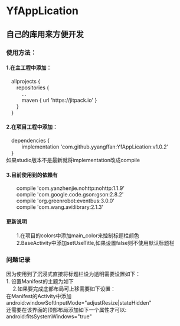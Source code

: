 # YfAppLication
<h2>自己的库用来方便开发</h2>
<h3>使用方法：</h3>
<h4>1.在主工程中添加：</h4>
&emsp;allprojects {<br>
&emsp;&emsp;repositories {<br>
&emsp;&emsp;&emsp;...<br>
&emsp;&emsp;&emsp;maven { url 'https://jitpack.io' }<br>
&emsp;&emsp;}<br>
&emsp;}<br>
<h4>2.在项目工程中添加：</h4>
&emsp;dependencies {<br>
&emsp;&emsp;&emsp;implementation 'com.github.yyangffan:YfAppLication:v1.0.2'<br>
&emsp;}<br>
如果studio版本不是最新就将implementation改成compile<br>
<h4>3.目前使用到的依赖有</h4>
&emsp;&emsp;compile 'com.yanzhenjie.nohttp:nohttp:1.1.9'<br>
&emsp;&emsp;compile 'com.google.code.gson:gson:2.8.2'<br>
&emsp;&emsp;compile 'org.greenrobot:eventbus:3.0.0'<br>
&emsp;&emsp;compile 'com.wang.avi:library:2.1.3'<br>
<h4>更新说明</h4>
&emsp;&emsp;1.在项目的colors中添加main_color来控制标题栏颜色<br>
&emsp;&emsp;2.BaseActivity中添加setUseTitle,如果设置false则不使用默认标题栏<br>


<h3>问题记录</h3>
因为使用到了沉浸式直接将标题栏设为透明需要设置如下：<br>
1. 设置Manifest的主题为如下<br>
&emsp;<style name="AppTheme" parent="Theme.AppCompat.Light.NoActionBar"><br>
&emsp;<!-- Customize your theme here. --><br>
&emsp;&emsp;"<item name="colorPrimary">@color/colorPrimary</item>"<br>
&emsp;&emsp;<item name="colorPrimaryDark">@color/colorPrimaryDark</item><br>
&emsp;&emsp;<item name="colorAccent">@color/colorAccent</item><br>
&emsp;&emsp;<item name="android:windowTranslucentStatus">true</item><br>
&emsp;</style>
2.如果要完成底部布局可上移需要如下设置：<br>
在Manifest的Activity中添加<br>
android:windowSoftInputMode="adjustResize|stateHidden"<br>
还需要在该界面的顶部布局添加如下一个属性才可以:<br>
android:fitsSystemWindows="true"<br>


